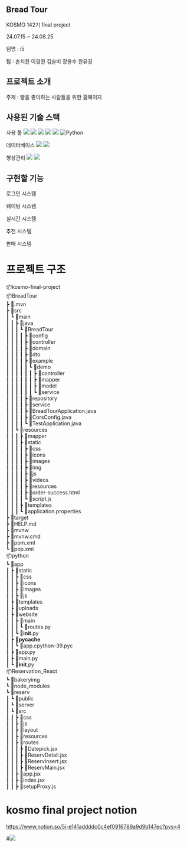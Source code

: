 ## Bread Tour

KOSMO 142기 final project

24.07.15 ~ 24.08.25

팀명   : i5

팀     : 손치원 이경원 김슬비 장윤수 원유경

## 프로젝트 소개

주제    : 빵을 좋아하는 사람들을 위한 홈페이지

## 사용된 기술 스택
사용 툴
<img src="https://img.shields.io/badge/java-007396?style=for-the-badge&logo=OpenJDK&logoColor=white"> 
<img src="https://img.shields.io/badge/Spring-6DB33F?style=for-the-badge&logo=Spring&logoColor=white"> 
<img src="https://img.shields.io/badge/Javascript-F7DF1E?style=for-the-badge&logo=javascript&logoColor=FFF"/> 
<img src="https://img.shields.io/badge/HTML5-E34F26?style=for-the-badge&logo=html5&logoColor=FFF"/>
<img src="https://img.shields.io/badge/CSS3-1572B6?style=for-the-badge&logo=css3&logoColor=FFF"/> 
![Python](https://img.shields.io/badge/python-3670A0?style=for-the-badge&logo=python&logoColor=ffdd54)

데이터베이스
<img src="https://img.shields.io/badge/MySQL-4479A1?style=for-the-badge&logo=MySQL&logoColor=white">
<img src="https://img.shields.io/badge/mongodb-47A248?style=for-the-badge&logo=mongodb&logoColor=white">

형상관리
<img src="https://img.shields.io/badge/github-181717?style=for-the-badge&logo=github&logoColor=white">
<img src="https://img.shields.io/badge/notion-000000?style=for-the-badge&logo=notion&logoColor=white">

## 구현할 기능

로그인 시스템

웨이팅 시스템

실시간 시스템

추천 시스템

판매 시스템

# 프로젝트 구조

📦kosmo-final-project<br>
📦BreadTour<br>
 ┣ 📂.mvn<br>
 ┣ 📂src<br>
 ┃ ┗ 📂main<br>
 ┃ ┃ ┣ 📂java<br>
 ┃ ┃ ┃ ┗ 📂BreadTour<br>
 ┃ ┃ ┃ ┃ ┣ 📂config<br>
 ┃ ┃ ┃ ┃ ┣ 📂controller<br>
 ┃ ┃ ┃ ┃ ┣ 📂domain<br>
 ┃ ┃ ┃ ┃ ┣ 📂dto<br>
 ┃ ┃ ┃ ┃ ┣ 📂example<br>
 ┃ ┃ ┃ ┃ ┃ ┗ 📂demo<br>
 ┃ ┃ ┃ ┃ ┃ ┃ ┣ 📂controller<br>
 ┃ ┃ ┃ ┃ ┃ ┃ ┣ 📂mapper<br>
 ┃ ┃ ┃ ┃ ┃ ┃ ┣ 📂model<br>
 ┃ ┃ ┃ ┃ ┃ ┃ ┗ 📂service<br>
 ┃ ┃ ┃ ┃ ┣ 📂repository<br>
 ┃ ┃ ┃ ┃ ┣ 📂service<br>
 ┃ ┃ ┃ ┃ ┣ 📜BreadTourApplication.java<br>
 ┃ ┃ ┃ ┃ ┣ 📜CorsConfig.java<br>
 ┃ ┃ ┃ ┃ ┗ 📜TestApplication.java<br>
 ┃ ┃ ┗ 📂resources<br>
 ┃ ┃ ┃ ┣ 📂mapper<br>
 ┃ ┃ ┃ ┣ 📂static<br>
 ┃ ┃ ┃ ┃ ┣ 📂css<br>
 ┃ ┃ ┃ ┃ ┣ 📂icons<br>
 ┃ ┃ ┃ ┃ ┣ 📂images<br>
 ┃ ┃ ┃ ┃ ┣ 📂img<br>
 ┃ ┃ ┃ ┃ ┣ 📂js<br>
 ┃ ┃ ┃ ┃ ┣ 📂videos<br>
 ┃ ┃ ┃ ┃ ┣ 📂resources<br>
 ┃ ┃ ┃ ┃ ┣ 📜order-success.html<br>
 ┃ ┃ ┃ ┃ ┗ 📜script.js<br>
 ┃ ┃ ┃ ┣ 📂templates<br>
 ┃ ┃ ┃ ┗ 📜application.properties<br>
 ┣ 📂target<br>
 ┣ 📜HELP.md<br>
 ┣ 📜mvnw<br>
 ┣ 📜mvnw.cmd<br>
 ┣ 📜pom.xml<br>
 ┗ 📜pop.xml<br>
📦python<br>
 ┗ 📂app<br>
 ┃ ┣ 📂static<br>
 ┃ ┃ ┣ 📂css<br>
 ┃ ┃ ┣ 📂icons<br>
 ┃ ┃ ┣ 📂images<br>
 ┃ ┃ ┣ 📂js<br>
 ┃ ┣ 📂templates<br>
 ┃ ┣ 📂uploads<br>
 ┃ ┣ 📂website<br>
 ┃ ┃ ┣ 📂main<br>
 ┃ ┃ ┃ ┗ 📜routes.py<br>
 ┃ ┃ ┗ 📜__init__.py<br>
 ┃ ┣ 📂__pycache__<br>
 ┃ ┃ ┗ 📜app.cpython-39.pyc<br>
 ┃ ┣ 📜app.py<br>
 ┃ ┣ 📜main.py<br>
 ┃ ┗ 📜__init__.py<br>
📦Reservation_React<br>
┗ 📂bakeryimg<br>
┗ 📂node_modules<br>
┗ 📂reserv<br>
 ┃ ┗ 📂public<br>
 ┃ ┗ 📂server<br>
 ┃ ┗ 📂src<br>
 ┃ ┃ ┣ 📂css<br>
 ┃ ┃ ┣ 📂js<br>
 ┃ ┃ ┣ 📂layout<br>
 ┃ ┃ ┣ 📂resources<br>
 ┃ ┃ ┣ 📂routes<br>
 ┃ ┃ ┃  ┣ 📜Datepick.jsx<br>
 ┃ ┃ ┃  ┣ 📜ReservDetail.jsx<br>
 ┃ ┃ ┃  ┣ 📜ReservInsert.jsx<br>
 ┃ ┃ ┃  ┣ 📜ReservMain.jsx<br>
 ┃ ┃ ┣ 📜app.jsx<br>
 ┃ ┃ ┣ 📜index.jsx<br>
 ┃ ┃ ┣ 📜setupProxy.js<br>


# kosmo final project notion

https://www.notion.so/5i-e141addddc0c4ef0916789a9d9b147ec?pvs=4

#<a href="https://hits.seeyoufarm.com"><img src="https://hits.seeyoufarm.com/api/count/incr/badge.svg?url=https%3A%2F%2Fgithub.com%2Fchiwonson%2Fkosmo-final-project&count_bg=%2379C83D&title_bg=%23555555&icon=&icon_color=%23E7E7E7&title=hits&edge_flat=false"/></a>            
